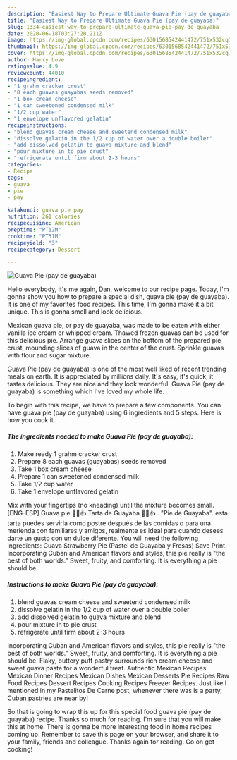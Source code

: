 ```yaml
---
description: "Easiest Way to Prepare Ultimate Guava Pie (pay de guayaba)"
title: "Easiest Way to Prepare Ultimate Guava Pie (pay de guayaba)"
slug: 1334-easiest-way-to-prepare-ultimate-guava-pie-pay-de-guayaba
date: 2020-06-18T03:27:20.211Z
image: https://img-global.cpcdn.com/recipes/6301568542441472/751x532cq70/guava-pie-pay-de-guayaba-recipe-main-photo.jpg
thumbnail: https://img-global.cpcdn.com/recipes/6301568542441472/751x532cq70/guava-pie-pay-de-guayaba-recipe-main-photo.jpg
cover: https://img-global.cpcdn.com/recipes/6301568542441472/751x532cq70/guava-pie-pay-de-guayaba-recipe-main-photo.jpg
author: Harry Love
ratingvalue: 4.9
reviewcount: 44010
recipeingredient:
- "1 grahm cracker crust"
- "8 each guavas guayabas seeds removed"
- "1 box cream cheese"
- "1 can sweetened condensed milk"
- "1/2 cup water"
- "1 envelope unflavored gelatin"
recipeinstructions:
- "blend guavas cream cheese and sweetend condensed milk"
- "dissolve gelatin in the 1/2 cup of water over a double boiler"
- "add dissolved gelatin to guava mixture and blend"
- "pour mixture in to pie crust"
- "refrigerate until firm about 2-3 hours"
categories:
- Recipe
tags:
- guava
- pie
- pay

katakunci: guava pie pay 
nutrition: 261 calories
recipecuisine: American
preptime: "PT12M"
cooktime: "PT31M"
recipeyield: "3"
recipecategory: Dessert

---
```



![Guava Pie (pay de guayaba)](https://img-global.cpcdn.com/recipes/6301568542441472/751x532cq70/guava-pie-pay-de-guayaba-recipe-main-photo.jpg)

Hello everybody, it's me again, Dan, welcome to our recipe page. Today, I'm gonna show you how to prepare a special dish, guava pie (pay de guayaba). It is one of my favorites food recipes. This time, I'm gonna make it a bit unique. This is gonna smell and look delicious.

Mexican guava pie, or pay de guayaba, was made to be eaten with either vanilla ice cream or whipped cream. Thawed frozen guavas can be used for this delicious pie. Arrange guava slices on the bottom of the prepared pie crust, mounding slices of guava in the center of the crust. Sprinkle guavas with flour and sugar mixture.

Guava Pie (pay de guayaba) is one of the most well liked of recent trending meals on earth. It is appreciated by millions daily. It's easy, it's quick, it tastes delicious. They are nice and they look wonderful. Guava Pie (pay de guayaba) is something which I've loved my whole life.


To begin with this recipe, we have to prepare a few components. You can have guava pie (pay de guayaba) using 6 ingredients and 5 steps. Here is how you cook it.

<!--inarticleads1-->

##### The ingredients needed to make Guava Pie (pay de guayaba):

1. Make ready 1 grahm cracker crust
1. Prepare 8 each guavas (guayabas) seeds removed
1. Take 1 box cream cheese
1. Prepare 1 can sweetened condensed milk
1. Take 1/2 cup water
1. Take 1 envelope unflavored gelatin


Mix with your fingertips (no kneading) until the mixture becomes small. [ENG-ESP] Guava pie 🥧😋👍 Tarta de Guayaba 🥧😋👍 . &#34;Pie de Guayaba&#34;. esta tarta puedes servirla como postre después de las comidas o para una merienda con familiares y amigos, realmente es ideal para cuando desees darte un gusto con un dulce diferente. You will need the following ingredients: Guava Strawberry Pie (Pastel de Guayaba y Fresas) Save Print. Incorporating Cuban and American flavors and styles, this pie really is &#34;the best of both worlds.&#34; Sweet, fruity, and comforting. It is everything a pie should be. 

<!--inarticleads2-->

##### Instructions to make Guava Pie (pay de guayaba):

1. blend guavas cream cheese and sweetend condensed milk
1. dissolve gelatin in the 1/2 cup of water over a double boiler
1. add dissolved gelatin to guava mixture and blend
1. pour mixture in to pie crust
1. refrigerate until firm about 2-3 hours


Incorporating Cuban and American flavors and styles, this pie really is &#34;the best of both worlds.&#34; Sweet, fruity, and comforting. It is everything a pie should be. Flaky, buttery puff pastry surrounds rich cream cheese and sweet guava paste for a wonderful treat. Authentic Mexican Recipes Mexican Dinner Recipes Mexican Dishes Mexican Desserts Pie Recipes Raw Food Recipes Dessert Recipes Cooking Recipes Freezer Recipes. Just like I mentioned in my Pastelitos De Carne post, whenever there was is a party, Cuban pastries are near by! 

So that is going to wrap this up for this special food guava pie (pay de guayaba) recipe. Thanks so much for reading. I'm sure that you will make this at home. There is gonna be more interesting food in home recipes coming up. Remember to save this page on your browser, and share it to your family, friends and colleague. Thanks again for reading. Go on get cooking!
